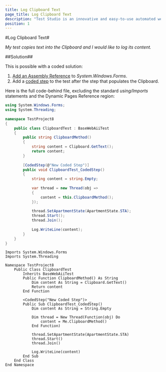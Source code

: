 ```yaml
---
title: Log Clipboard Text
page_title: Log Clipboard Text
description: "Test Studio is an innovative and easy-to-use automated web, WPF and load testing solution. Test Studio tests support essential technologies like ASP.NET AJAX, Silverlight, PHP and MVC. HTML5, Testing framework, functional testing, performance testing, load testing, exploratory testing, manual testing."
position: 1
---
```

#Log Clipboard Text#

*My test copies text into the Clipboard and I would like to log its content.*

##Solution##

This is possible with a coded solution:

1. <a href="/advanced-topics/coded-steps/add-assembly-reference" target="_blank">Add an Assembly Reference</a> to *System.Windows.Forms*.
2. Add a <a href="/features/custom-steps/script-step" target="_blank">coded step</a> to the test after the step that populates the Clipboard.
 
Here is the full code-behind file, excluding the standard *using/Imports* statements and the Dynamic Pages Reference region:

```C#
using System.Windows.Forms;
using System.Threading;
 
namespace TestProject8
{     
    public class ClipboardTest : BaseWebAiiTest
    {  
        public string ClipboardMethod()
        {
            string content = Clipboard.GetText();
            return content;
        }
     
        [CodedStep(@"New Coded Step")]
        public void ClipboardTest_CodedStep()
        {
            string content = string.Empty;
             
            var thread = new Thread(obj =>
            {
                content = this.ClipboardMethod();
            });
             
            thread.SetApartmentState(ApartmentState.STA);
            thread.Start();
            thread.Join();
             
            Log.WriteLine(content);
        }
    }
}
```

```VB
Imports System.Windows.Forms
Imports System.Threading
 
Namespace TestProject8
    Public Class ClipboardTest
        Inherits BaseWebAiiTest
        Public Function ClipboardMethod() As String
            Dim content As String = Clipboard.GetText()
            Return content
        End Function
 
        <CodedStep("New Coded Step")> _
        Public Sub ClipboardTest_CodedStep()
            Dim content As String = String.Empty
 
            Dim thread = New Thread(Function(obj) Do
                content = Me.ClipboardMethod()
            End Function)
 
            thread.SetApartmentState(ApartmentState.STA)
            thread.Start()
            thread.Join()
 
            Log.WriteLine(content)
        End Sub
    End Class
End Namespace
```

